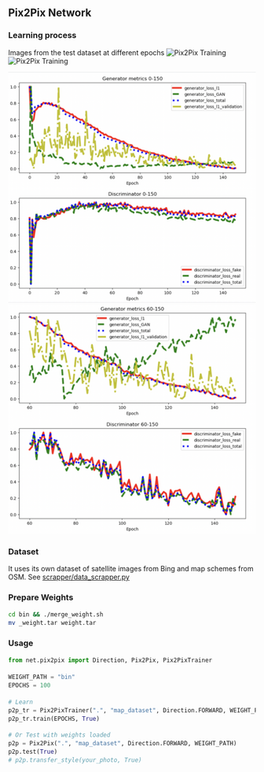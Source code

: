 ## Pix2Pix Network

### Learning process
Images from the test dataset at different epochs
![Pix2Pix Training](https://github.com/maksimandrianov/pix2pix/blob/main/bin/1_progress.gif?raw=true)
![Pix2Pix Training](https://github.com/maksimandrianov/pix2pix/blob/main/bin/2_progress.gif?raw=true)

![Pix2Pix Metrics1](https://github.com/maksimandrianov/pix2pix/blob/main/bin/metrics1.png?raw=true)
![Pix2Pix Metrics2](https://github.com/maksimandrianov/pix2pix/blob/main/bin/metrics2.png?raw=true)

### Dataset

It uses its own dataset of satellite images from Bing and map schemes from OSM.
See [scrapper/data_scrapper.py](https://github.com/maksimandrianov/pix2pix/blob/main/scrapper/data_scrapper.py)

### Prepare Weights
```sh
cd bin && ./merge_weight.sh
mv _weight.tar weight.tar
```

### Usage
```py
from net.pix2pix import Direction, Pix2Pix, Pix2PixTrainer

WEIGHT_PATH = "bin"
EPOCHS = 100

# Learn
p2p_tr = Pix2PixTrainer(".", "map_dataset", Direction.FORWARD, WEIGHT_PATH)
p2p_tr.train(EPOCHS, True)

# Or Test with weights loaded
p2p = Pix2Pix(".", "map_dataset", Direction.FORWARD, WEIGHT_PATH)
p2p.test(True)
# p2p.transfer_style(your_photo, True)
```
